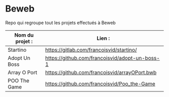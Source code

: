 # Beweb
Repo qui regroupe tout les projets effectués à Beweb

Nom du projet : | Lien :
------------ | -------------
Startino | https://gitlab.com/francoisvid/startino/
Adopt Un Boss | https://github.com/francoisvid/adopt-un-boss-1
Array O Port | https://github.com/francoisvid/arrayOPort.bwb
POO The Game | https://github.com/francoisvid/Poo_the-Game
